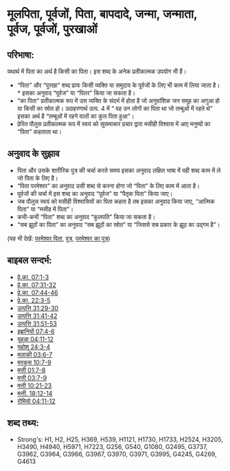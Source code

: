 # मूलपिता, पूर्वजों, पिता, बापदादे, जन्मा, जन्माता, पूर्वज, पूर्वजों, पुरखाओं #

## परिभाषा: ##

यथार्थ में पिता का अर्थ है किसी का पिता। इस शब्द के अनेक प्रतीकात्मक उपयोग भी हैं।

* “पिता” और “पुरखा” शब्द प्रायः किसी व्यक्ति या समुदाय के पूर्वजों के लिए भी काम में लिया जाता है। * इसका अनुवाद “पूर्वज” या “पितर” किया जा सकता है।
* “का पिता” प्रतीकात्मक रूप में उस व्यक्ति के संदर्भ में होता है जो अनुवांशिक जन समूह का अगुआ हो या किसी का स्रोत हो। उदाहरणार्थ उत्प. 4 में “ वह उन लोगों का पिता था जो तम्बूओं में रहते थे” इसका अर्थ है “तम्बूओं में रहने वालों का कुल पिता हुआ”।
* प्रेरित पौलुस प्रतीकात्मक रूप में स्वयं को सुसमाचार प्रचार द्वारा मसीही विश्वास में आए मनुष्यों का “पिता” कहलाता था। 

## अनुवाद के सुझाव ##

* पिता और उसके शारीरिक पुत्र की चर्चा करते समय इसका अनुवाद लक्षित भाषा में वही शब्द काम में ले जो पिता के लिए है।
* “पिता परमेश्वर” का अनुवाद उसी शब्द से करना होगा जो “पिता” के लिए काम में आता है।
* पूर्वजों की चर्चा में इस शब्द का अनुवाद “पूर्वज” या “पैतृक पिता” किया जाए।
* जब पौलुस स्वयं को मसीही विश्वासियों का पिता कहता है तब इसका अनुवाद किया जाए, “आत्मिक पिता” या “मसीह में पिता”।
* कभी-कभी “पिता” शब्द का अनुवाद “कुलपति” किया जा सकता है।
* “सब झूठों का पिता” का अनुवाद “सब झूठों का स्रोत” या “जिससे सब प्रकार के झूठ का उद्गम है”।

(यह भी देखें: [परमेश्वर पिता](../kt/godthefather.md), [पुत्र](../kt/son.md), [परमेश्वर का पुत्र](../kt/sonofgod.md))

## बाइबल सन्दर्भ: ##

* [प्रे.का. 07:1-3](rc://hi/tn/help/act/07/01)
* [प्रे.का. 07:31-32](rc://hi/tn/help/act/07/31)
* [प्रे.का. 07:44-46](rc://hi/tn/help/act/07/44)
* [प्रे.का. 22:3-5](rc://hi/tn/help/act/22/03)
* [उत्पत्ति 31:29-30](rc://hi/tn/help/gen/31/29)
* [उत्पत्ति 31:41-42](rc://hi/tn/help/gen/31/41)
* [उत्पत्ति 31:51-53](rc://hi/tn/help/gen/31/51)
* [इब्रानियों 07:4-6](rc://hi/tn/help/heb/07/04)
* [यूहन्ना 04:11-12](rc://hi/tn/help/jhn/04/11)
* [यहोशू 24:3-4](rc://hi/tn/help/jos/24/03)
* [मलाकी 03:6-7](rc://hi/tn/help/mal/03/06)
* [मरकुस 10:7-9](rc://hi/tn/help/mrk/10/07)
* [मत्ती 01:7-8](rc://hi/tn/help/mat/01/07)
* [मत्ती 03:7-9](rc://hi/tn/help/mat/03/07)
* [मत्ती 10:21-23](rc://hi/tn/help/mat/10/21)
* [मत्ती. 18:12-14](rc://hi/tn/help/mat/18/12)
* [रोमियो 04:11-12](rc://hi/tn/help/rom/04/11)

## शब्द तथ्य: ##

* Strong's: H1, H2, H25, H369, H539, H1121, H1730, H1733, H2524, H3205, H3490, H4940, H5971, H7223, G256, G540, G1080, G2495, G3737, G3962, G3964, G3966, G3967, G3970, G3971, G3995, G4245, G4269, G4613
